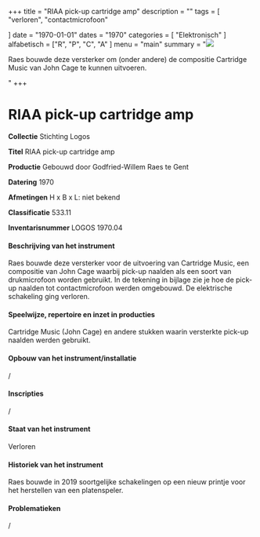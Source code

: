 ﻿+++
title = "RIAA pick-up cartridge amp"
description = ""
tags = [ "verloren", "contactmicrofoon"

]
date = "1970-01-01"
dates = "1970"
categories = [ "Elektronisch"
]
alfabetisch = ["R", "P", "C", "A"
]
menu = "main"
summary = "<a href='/logoscollectie/1970/riaa_pick-up_cartridge_amp'><img src='/logoscollectie/img/RIAA_pickup-cardridge_amp_(1970)/Tekening%20cartdridge%20contactmicrofoon.jpg'></a><p>Raes bouwde deze versterker om (onder andere) de compositie Cartridge Music van John Cage te kunnen uitvoeren.</p>"
+++

# RIAA pick-up cartridge amp

**Collectie**
Stichting Logos

**Titel**
RIAA pick-up cartridge amp

**Productie**
Gebouwd door Godfried-Willem Raes te Gent

**Datering**
1970

**Afmetingen**
H x B x L: niet bekend

**Classificatie**
533.11

**Inventarisnummer**
LOGOS 1970.04

#### Beschrijving van het instrument
Raes bouwde deze versterker voor de uitvoering van Cartridge Music, een compositie van John Cage waarbij pick-up naalden als een soort van drukmicrofoon worden gebruikt. In de tekening in bijlage zie je hoe de pick-up naalden tot contactmicrofoon werden omgebouwd. De elektrische schakeling ging verloren. 

#### Speelwijze, repertoire en inzet in producties
Cartridge Music (John Cage) en andere stukken waarin versterkte pick-up naalden werden gebruikt.

#### Opbouw van het instrument/installatie
/

#### Inscripties
/

#### Staat van het instrument
Verloren

#### Historiek van het instrument
Raes bouwde in 2019 soortgelijke schakelingen op een nieuw printje voor het herstellen van een platenspeler. 

#### Problematieken
/
